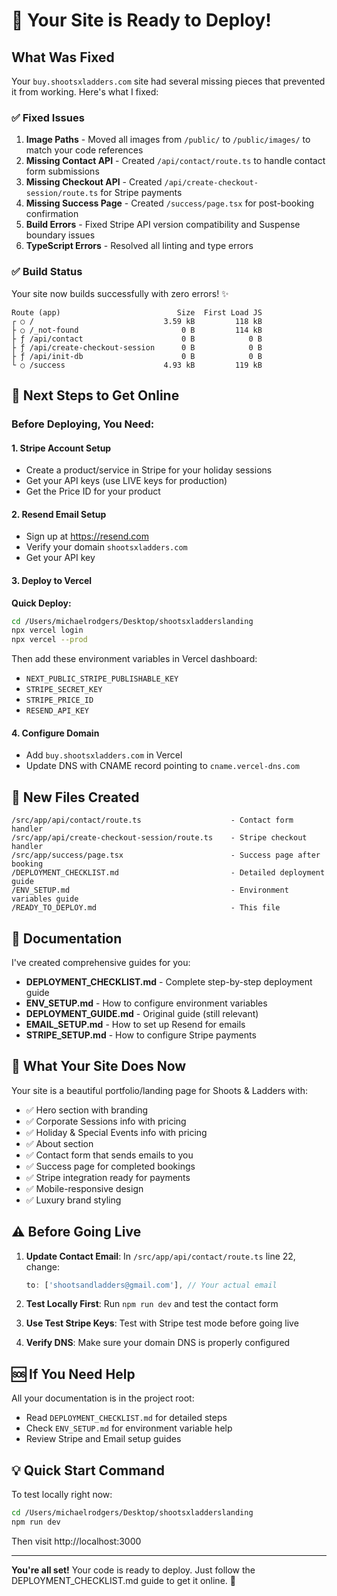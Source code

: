 # 🎉 Your Site is Ready to Deploy!

## What Was Fixed

Your `buy.shootsxladders.com` site had several missing pieces that prevented it from working. Here's what I fixed:

### ✅ Fixed Issues

1. **Image Paths** - Moved all images from `/public/` to `/public/images/` to match your code references
2. **Missing Contact API** - Created `/api/contact/route.ts` to handle contact form submissions
3. **Missing Checkout API** - Created `/api/create-checkout-session/route.ts` for Stripe payments
4. **Missing Success Page** - Created `/success/page.tsx` for post-booking confirmation
5. **Build Errors** - Fixed Stripe API version compatibility and Suspense boundary issues
6. **TypeScript Errors** - Resolved all linting and type errors

### ✅ Build Status

Your site now builds successfully with zero errors! ✨

```
Route (app)                          Size  First Load JS
┌ ○ /                             3.59 kB         118 kB
├ ○ /_not-found                       0 B         114 kB
├ ƒ /api/contact                      0 B            0 B
├ ƒ /api/create-checkout-session      0 B            0 B
├ ƒ /api/init-db                      0 B            0 B
└ ○ /success                      4.93 kB         119 kB
```

## 🚀 Next Steps to Get Online

### Before Deploying, You Need:

#### 1. Stripe Account Setup
- Create a product/service in Stripe for your holiday sessions
- Get your API keys (use LIVE keys for production)
- Get the Price ID for your product

#### 2. Resend Email Setup
- Sign up at https://resend.com
- Verify your domain `shootsxladders.com` 
- Get your API key

#### 3. Deploy to Vercel

**Quick Deploy:**
```bash
cd /Users/michaelrodgers/Desktop/shootsxladderslanding
npx vercel login
npx vercel --prod
```

Then add these environment variables in Vercel dashboard:
- `NEXT_PUBLIC_STRIPE_PUBLISHABLE_KEY`
- `STRIPE_SECRET_KEY`
- `STRIPE_PRICE_ID`
- `RESEND_API_KEY`

#### 4. Configure Domain
- Add `buy.shootsxladders.com` in Vercel
- Update DNS with CNAME record pointing to `cname.vercel-dns.com`

## 📁 New Files Created

```
/src/app/api/contact/route.ts                    - Contact form handler
/src/app/api/create-checkout-session/route.ts    - Stripe checkout handler
/src/app/success/page.tsx                        - Success page after booking
/DEPLOYMENT_CHECKLIST.md                         - Detailed deployment guide
/ENV_SETUP.md                                    - Environment variables guide
/READY_TO_DEPLOY.md                              - This file
```

## 📖 Documentation

I've created comprehensive guides for you:

- **DEPLOYMENT_CHECKLIST.md** - Complete step-by-step deployment guide
- **ENV_SETUP.md** - How to configure environment variables
- **DEPLOYMENT_GUIDE.md** - Original guide (still relevant)
- **EMAIL_SETUP.md** - How to set up Resend for emails
- **STRIPE_SETUP.md** - How to configure Stripe payments

## 🎯 What Your Site Does Now

Your site is a beautiful portfolio/landing page for Shoots & Ladders with:

- ✅ Hero section with branding
- ✅ Corporate Sessions info with pricing
- ✅ Holiday & Special Events info with pricing  
- ✅ About section
- ✅ Contact form that sends emails to you
- ✅ Success page for completed bookings
- ✅ Stripe integration ready for payments
- ✅ Mobile-responsive design
- ✅ Luxury brand styling

## ⚠️ Before Going Live

1. **Update Contact Email**: In `/src/app/api/contact/route.ts` line 22, change:
   ```typescript
   to: ['shootsandladders@gmail.com'], // Your actual email
   ```

2. **Test Locally First**: Run `npm run dev` and test the contact form

3. **Use Test Stripe Keys**: Test with Stripe test mode before going live

4. **Verify DNS**: Make sure your domain DNS is properly configured

## 🆘 If You Need Help

All your documentation is in the project root:
- Read `DEPLOYMENT_CHECKLIST.md` for detailed steps
- Check `ENV_SETUP.md` for environment variable help
- Review Stripe and Email setup guides

## 💡 Quick Start Command

To test locally right now:
```bash
cd /Users/michaelrodgers/Desktop/shootsxladderslanding
npm run dev
```

Then visit http://localhost:3000

---

**You're all set!** Your code is ready to deploy. Just follow the DEPLOYMENT_CHECKLIST.md guide to get it online. 🚀

